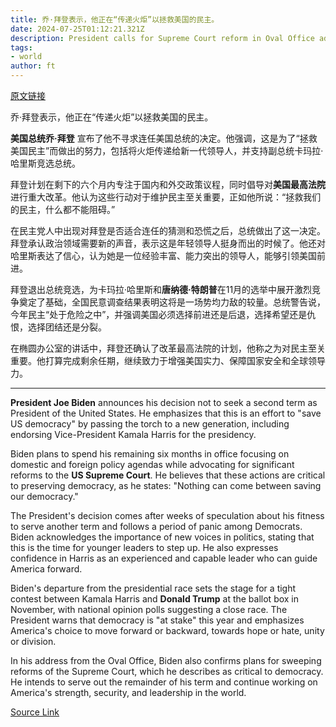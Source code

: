 ```yaml
---
title: 乔·拜登表示，他正在“传递火炬”以拯救美国的民主。
date: 2024-07-25T01:12:21.321Z
description: President calls for Supreme Court reform in Oval Office address after dropping out of election race
tags: 
- world
author: ft
---
```


[原文链接](https://ft.com/content/4d89413a-d592-415f-8cca-b9ca7ca06e13)

乔·拜登表示，他正在“传递火炬”以拯救美国的民主。

**美国总统乔·拜登** 宣布了他不寻求连任美国总统的决定。他强调，这是为了“拯救美国民主”而做出的努力，包括将火炬传递给新一代领导人，并支持副总统卡玛拉·哈里斯竞选总统。

拜登计划在剩下的六个月内专注于国内和外交政策议程，同时倡导对**美国最高法院**进行重大改革。他认为这些行动对于维护民主至关重要，正如他所说：“拯救我们的民主，什么都不能阻碍。”

在民主党人中出现对拜登是否适合连任的猜测和恐慌之后，总统做出了这一决定。拜登承认政治领域需要新的声音，表示这是年轻领导人挺身而出的时候了。他还对哈里斯表达了信心，认为她是一位经验丰富、能力突出的领导人，能够引领美国前进。

拜登退出总统竞选，为卡玛拉·哈里斯和**唐纳德·特朗普**在11月的选举中展开激烈竞争奠定了基础，全国民意调查结果表明这将是一场势均力敌的较量。总统警告说，今年民主“处于危险之中”，并强调美国必须选择前进还是后退，选择希望还是仇恨，选择团结还是分裂。

在椭圆办公室的讲话中，拜登还确认了改革最高法院的计划，他称之为对民主至关重要。他打算完成剩余任期，继续致力于增强美国实力、保障国家安全和全球领导力。

---

 **President Joe Biden** announces his decision not to seek a second term as President of the United States. He emphasizes that this is an effort to "save US democracy" by passing the torch to a new generation, including endorsing Vice-President Kamala Harris for the presidency.

Biden plans to spend his remaining six months in office focusing on domestic and foreign policy agendas while advocating for significant reforms to the **US Supreme Court**. He believes that these actions are critical to preserving democracy, as he states: "Nothing can come between saving our democracy."

The President's decision comes after weeks of speculation about his fitness to serve another term and follows a period of panic among Democrats. Biden acknowledges the importance of new voices in politics, stating that this is the time for younger leaders to step up. He also expresses confidence in Harris as an experienced and capable leader who can guide America forward.

Biden's departure from the presidential race sets the stage for a tight contest between Kamala Harris and **Donald Trump** at the ballot box in November, with national opinion polls suggesting a close race. The President warns that democracy is "at stake" this year and emphasizes America's choice to move forward or backward, towards hope or hate, unity or division.

In his address from the Oval Office, Biden also confirms plans for sweeping reforms of the Supreme Court, which he describes as critical to democracy. He intends to serve out the remainder of his term and continue working on America's strength, security, and leadership in the world.

[Source Link](https://ft.com/content/4d89413a-d592-415f-8cca-b9ca7ca06e13)


